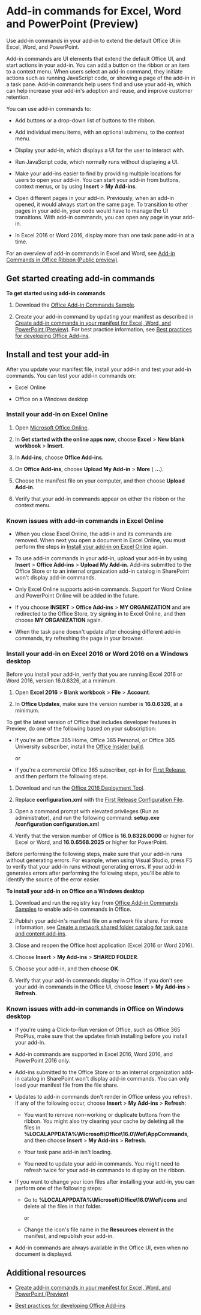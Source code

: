 
# Add-in commands for Excel, Word and PowerPoint (Preview)
Use add-in commands in your add-in to extend the default Office UI in Excel, Word, and PowerPoint.



Add-in commands are UI elements that extend the default Office UI, and start actions in your add-in. You can add a button on the ribbon or an item to a context menu. When users select an add-in command, they initiate actions such as running JavaScript code, or showing a page of the add-in in a task pane. Add-in commands help users find and use your add-in, which can help increase your add-in's adoption and reuse, and improve customer retention.

You can use add-in commands to:


- Add buttons or a drop-down list of buttons to the ribbon.

- Add individual menu items, with an optional submenu, to the context menu.

- Display your add-in, which displays a UI for the user to interact with.

- Run JavaScript code, which normally runs without displaying a UI.

- Make your add-ins easier to find by providing multiple locations for users to open your add-in. You can start your add-in from buttons, context menus, or by using  **Insert** > **My Add-ins**.

- Open different pages in your add-in. Previously, when an add-in opened, it would always start on the same page. To transition to other pages in your add-in, your code would have to manage the UI transitions. With add-in commands, you can open any page in your add-in.

- In Excel 2016 or Word 2016, display more than one task pane add-in at a time.

For an overview of add-in commands in Excel and Word, see [Add-in Commands in Office Ribbon (Public preview)](https://channel9.msdn.com/Events/Visual-Studio/Connect-event-2015/316).


## Get started creating add-in commands

 **To get started using add-in commands**


1. Download the [Office Add-in Commands Sample](https://github.com/OfficeDev/Office-Add-in-Command-Sample).

2. Create your add-in command by updating your manifest as described in [Create add-in commands in your manifest for Excel, Word, and PowerPoint (Preview)](../../docs/design/create-add-in-commands-in-your-manifest-preview.md). For best practice information, see [Best practices for developing Office Add-ins](../../docs/design/add-in-development-best-practices.md).


## Install and test your add-in

After you update your manifest file, install your add-in and test your add-in commands. You can test your add-in commands on:


- Excel Online

- Office on a Windows desktop


### Install your add-in on Excel Online



1. Open [Microsoft Office Online](https://office.live.com/).

2. In  **Get started with the online apps now**, choose  **Excel** > **New blank workbook** > **Insert**.

3. In  **Add-ins**, choose  **Office Add-ins**.

4. On  **Office Add-ins**, choose  **Upload My Add-in** > **More** ( **...**).

5. Choose the manifest file on your computer, and then choose  **Upload Add-in**.

6. Verify that your add-in commands appear on either the ribbon or the context menu.


### Known issues with add-in commands in Excel Online



- When you close Excel Online, the add-in and its commands are removed. When next you open a document in Excel Online, you must perform the steps in [Install your add-in on Excel Online](#install-your-add-in-on-excel-online) again.

- To use add-in commands in your add-in, upload your add-in by using  **Insert** > **Office Add-ins** > **Upload My Add-in**. Add-ins submitted to the Office Store or to an internal organization add-in catalog in SharePoint won't display add-in commands.

- Only Excel Online supports add-in commands. Support for Word Online and PowerPoint Online will be added in the future.

- If you choose  **INSERT** > **Office Add-ins** > **MY ORGANIZATION** and are redirected to the Office Store, try signing in to Excel Online, and then choose **MY ORGANIZATION** again.

- When the task pane doesn't update after choosing different add-in commands, try refreshing the page in your browser.


### Install your add-in on Excel 2016 or Word 2016 on a Windows desktop


Before you install your add-in, verify that you are running Excel 2016 or Word 2016, version 16.0.6326, at a minimum.


1. Open  **Excel 2016** > **Blank workbook** > **File** > **Account**.

2. In  **Office Updates**, make sure the version number is  **16.0.6326**, at a minimum.

To get the latest version of Office that includes developer features in Preview, do one of the following based on your subscription:


- If you're an Office 365 Home, Office 365 Personal, or Office 365 University subscriber, install the [Office Insider build](https://products.office.com/en-us/office-insider).

    or

- If you're a commercial Office 365 subscriber, opt-in for [First Release](https://support.office.com/en-us/article/Office-365-release-options-3B3ADFA4-1777-4FF0-B606-FB8732101F47?ui=en-US&amp;rs=en-001&amp;ad=US), and then perform the following steps.


1. Download and run the [Office 2016 Deployment Tool](http://www.microsoft.com/en-us/download/details.aspx?id=49117).

2. Replace  **configuration.xml** with the [First Release Configuration File](https://raw.githubusercontent.com/OfficeDev/Office-Add-in-Commands-Samples/master/Tools/FirstReleaseConfig/configuration.xml).

3. Open a command prompt with elevated privileges (Run as administrator), and run the following command: **setup.exe /configuration configuration.xml**

4. Verify that the version number of Office is  **16.0.6326.0000** or higher for Excel or Word, and **16.0.6568.2025** or higher for PowerPoint.

Before performing the following steps, make sure that your add-in runs without generating errors. For example, when using Visual Studio, press F5 to verify that your add-in runs without generating errors. If your add-in generates errors after performing the following steps, you'll be able to identify the source of the error easier.

 **To install your add-in on Office on a Windows desktop**


1. Download and run the registry key from [Office Add-in Commands Samples](https://github.com/OfficeDev/Office-Add-in-Command-Sample) to enable add-in commands in Office.

2. Publish your add-in's manifest file on a network file share. For more information, see [Create a network shared folder catalog for task pane and content add-ins](../publish/create-a-network-shared-folder-catalog-for-task-pane-and-content-add-ins.md).

3. Close and reopen the Office host application (Excel 2016 or Word 2016).

4. Choose  **Insert** > **My Add-ins** > **SHARED FOLDER**.

5. Choose your add-in, and then choose  **OK**.

6. Verify that your add-in commands display in Office. If you don't see your add-in commands in the Office UI, choose  **Insert** > **My Add-ins** > **Refresh**.


### Known issues with add-in commands in Office on Windows desktop



- If you're using a Click-to-Run version of Office, such as Office 365 ProPlus, make sure that the updates finish installing before you install your add-in.

- Add-in commands are supported in Excel 2016, Word 2016, and PowerPoint 2016 only.

- Add-ins submitted to the Office Store or to an internal organization add-in catalog in SharePoint won't display add-in commands. You can only load your manifest file from the file share.

- Updates to add-in commands don't render in Office unless you refresh. If any of the following occur, choose  **Insert** > **My Add-ins** > **Refresh**:

  - You want to remove non-working or duplicate buttons from the ribbon. You might also try clearing your cache by deleting all the files in  **%LOCALAPPDATA%\Microsoft\Office\16.0\Wef\AppCommands**, and then choose **Insert** > **My Add-ins** > **Refresh**.

  - Your task pane add-in isn't loading.

  - You need to update your add-in commands. You might need to refresh twice for your add-in commands to display on the ribbon.

- If you want to change your icon files after installing your add-in, you can perform one of the following steps:

  - Go to  **%LOCALAPPDATA%\Microsoft\Office\16.0\Wef\icons** and delete all the files in that folder.

    or

  - Change the icon's file name in the  **Resources** element in the manifest, and republish your add-in.

- Add-in commands are always available in the Office UI, even when no document is displayed.


## Additional resources



- [Create add-in commands in your manifest for Excel, Word, and PowerPoint (Preview)](../../docs/design/create-add-in-commands-in-your-manifest-preview.md)

- [Best practices for developing Office Add-ins](../../docs/design/add-in-development-best-practices.md)


